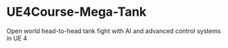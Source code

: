 # UE4Course-Mega-Tank
Open world head-to-head tank fight with AI and advanced control systems in UE 4
